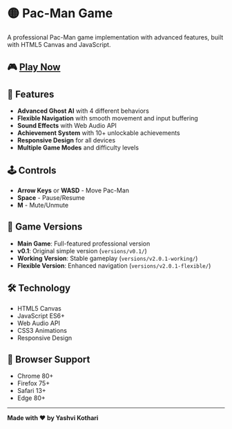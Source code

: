 # 🟡 Pac-Man Game

A professional Pac-Man game implementation with advanced features, built with HTML5 Canvas and JavaScript.

## 🎮 [Play Now](https://yashvikothari.github.io/pacman)

## 🎯 Features

- **Advanced Ghost AI** with 4 different behaviors
- **Flexible Navigation** with smooth movement and input buffering
- **Sound Effects** with Web Audio API
- **Achievement System** with 10+ unlockable achievements
- **Responsive Design** for all devices
- **Multiple Game Modes** and difficulty levels

## 🕹️ Controls

- **Arrow Keys** or **WASD** - Move Pac-Man
- **Space** - Pause/Resume
- **M** - Mute/Unmute

## 🎯 Game Versions

- **Main Game**: Full-featured professional version
- **v0.1**: Original simple version (`versions/v0.1/`)
- **Working Version**: Stable gameplay (`versions/v2.0.1-working/`)
- **Flexible Version**: Enhanced navigation (`versions/v2.0.1-flexible/`)

## 🛠️ Technology

- HTML5 Canvas
- JavaScript ES6+
- Web Audio API
- CSS3 Animations
- Responsive Design

## 📱 Browser Support

- Chrome 80+
- Firefox 75+
- Safari 13+
- Edge 80+

---

**Made with ❤️ by Yashvi Kothari**
